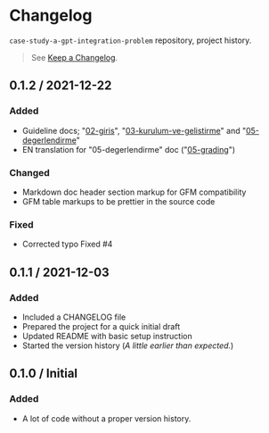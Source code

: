 # Changelog

`case-study-a-gpt-integration-problem` repository, project history.

> See [Keep a Changelog](https://keepachangelog.com/ "Keep a Changelog").

## 0.1.2 / 2021-12-22

### Added

- Guideline docs; "[02-giris](./guidelines/tr/02-giris)", "[03-kurulum-ve-gelistirme](./guidelines/tr/03-kurulum-ve-gelistirme.md)" and "[05-degerlendirme](./guidelines/tr/05-degerlendirme)"
- EN translation for "05-degerlendirme" doc ("[05-grading](./guidelines/en/05-grading.md)")

### Changed

- Markdown doc header section markup for GFM compatibility
- GFM table markups to be prettier in the source code

### Fixed

- Corrected typo Fixed #4

## 0.1.1 / 2021-12-03

### Added

- Included a CHANGELOG file
- Prepared the project for a quick initial draft
- Updated README with basic setup instruction
- Started the version history (*A little earlier than expected.*)

## 0.1.0 / Initial

### Added

- A lot of code without a proper version history.